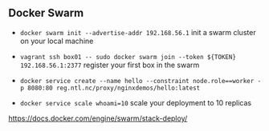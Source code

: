 ## Docker Swarm

- `docker swarm init --advertise-addr 192.168.56.1` init a swarm cluster on your local machine

- `vagrant ssh box01 -- sudo docker swarm join --token ${TOKEN} 192.168.56.1:2377` register your first box in the swarm

- `docker service create --name hello --constraint node.role==worker -p 8080:80 reg.ntl.nc/proxy/nginxdemos/hello:latest` 

- `docker service scale whoami=10` scale your deployment to 10 replicas

https://docs.docker.com/engine/swarm/stack-deploy/

